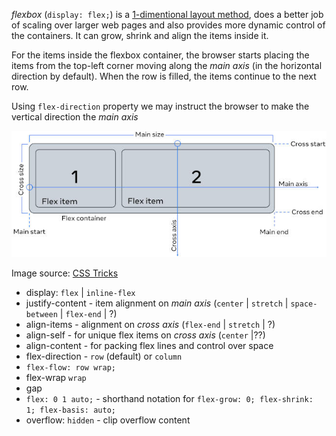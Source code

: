 *flexbox* (`display: flex;`) is a [1-dimentional layout method](https://developer.mozilla.org/en-US/docs/Learn_web_development/Core/CSS_layout/Flexbox), does a better job of scaling over larger web pages and also provides more dynamic control of the containers. It can grow, shrink and align the items inside it.

For the items inside the flexbox container, the browser starts placing the items from the top-left corner moving along the *main axis* (in the horizontal direction by default). When the row is filled, the items continue to the next row.

Using `flex-direction` property we may instruct the browser to make the vertical direction the *main axis*

![Flexbox concepts](understand-Flexbox.jpg)

Image source: [CSS Tricks](https://css-tricks.com/snippets/css/a-guide-to-flexbox/#aa-basics-and-terminology)

* display: `flex` | `inline-flex`
* justify-content -  item alignment on *main axis* (`center` | `stretch` | `space-between` | `flex-end` | ?)
* align-items - alignment on *cross axis* (`flex-end` | `stretch` | ?)
* align-self - for unique flex items on *cross axis* (`center` |??)
* align-content - for packing flex lines and control over space
* flex-direction - `row` (default) or `column`
* `flex-flow: row wrap;`
* flex-wrap `wrap`
* gap
* `flex: 0 1 auto;` - shorthand notation for `flex-grow: 0; flex-shrink: 1; flex-basis: auto;`
* overflow: `hidden` - clip overflow content
